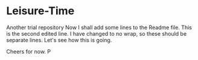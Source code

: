 # Leisure-Time
Another trial repository
Now I shall add some lines to the Readme file.
This is the second edited line.
I have changed to no wrap, so these should be separate lines.
Let's see how this is going.

Cheers for now.
P
